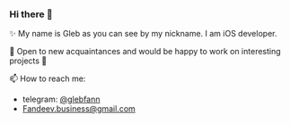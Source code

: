 ### Hi there 👋

✨ My name is Gleb as you can see by my nickname. I am iOS developer.

🌟 Open to new acquaintances and would be happy to work on interesting projects 🙂

📫 How to reach me:
* telegram: [@glebfann](https://telegram.me/glebfann)
* Fandeev.business@gmail.com
